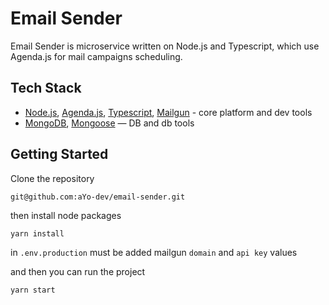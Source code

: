 # Email Sender

Email Sender is microservice written on Node.js and Typescript, which use Agenda.js for mail campaigns scheduling. 

## Tech Stack 

* [Node.js][node], [Agenda.js][agenda], [Typescript][typescript], [Mailgun][mailgun] - core platform and dev tools
* [MongoDB][mongodb], [Mongoose][mongoose] — DB and db tools

## Getting Started

Clone the repository

```
git@github.com:aYo-dev/email-sender.git
```

then install node packages

```
yarn install
```

in `.env.production` must be added mailgun `domain` and `api key` values

and then  you can run the project 

```
yarn start
```

[typescript]: https://github.com/kriasoft/react-starter-kit
[node]: https://nodejs.org
[agenda]: https://github.com/agenda/agenda
[mongoose]: https://mongoosejs.com
[mongodb]: https://www.mongodb.com
[mailgun]: https://www.mailgun.com
